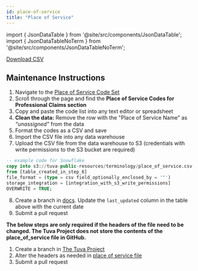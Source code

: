 ```yaml
---
id: place-of-service
title: "Place of Service"
---
```


import { JsonDataTable } from '@site/src/components/JsonDataTable';
import { JsonDataTableNoTerm } from '@site/src/components/JsonDataTableNoTerm';

<JsonDataTableNoTerm  jsonPath="nodes.seed\.the_tuva_project\.terminology__place_of_service.columns" />

<a href="https://tuva-public-resources.s3.amazonaws.com/versioned_terminology/latest/place_of_service.csv_0_0_0.csv.gz">Download CSV</a>

## Maintenance Instructions

1. Navigate to the [Place of Service Code Set](https://www.cms.gov/medicare/coding-billing/place-of-service-codes/code-sets)
2. Scroll through the page and find the **Place of Service Codes for Professional Claims section**    
3. Copy and paste the code list into any text editor or spreadsheet
4. **Clean the data:** Remove the row with the "Place of Service Name" as *“unassigned”* from the data
5. Format the codes as a CSV and save
6. Import the CSV file into any data warehouse
7. Upload the CSV file from the data warehouse to S3 (credentials with write permissions to the S3 bucket are required)
```sql
-- example code for Snowflake
copy into s3://tuva-public-resources/terminology/place_of_service.csv
from [table_created_in_step_6]
file_format = (type = csv field_optionally_enclosed_by = '"')
storage_integration = [integration_with_s3_write_permissions]
OVERWRITE = TRUE;
```
8. Create a branch in [docs](https://github.com/tuva-health/docs).  Update the `last_updated` column in the table above with the current date
9. Submit a pull request

**The below steps are only required if the headers of the file need to be changed.  The Tuva Project does not store the contents of the place_of_service file in GitHub.**

1. Create a branch in [The Tuva Project](https://github.com/tuva-health/tuva)
2. Alter the headers as needed in [place of service file](https://github.com/tuva-health/tuva/blob/main/seeds/terminology/terminology__place_of_service.csv)
3. Submit a pull request
